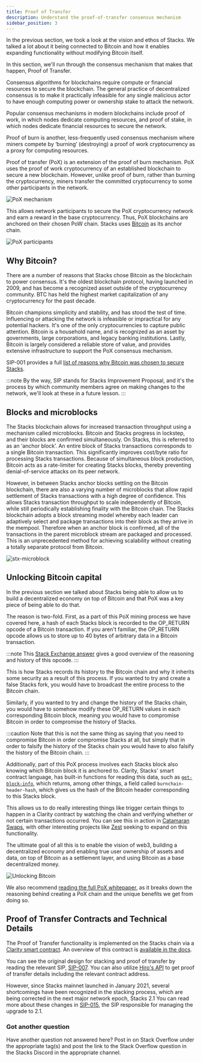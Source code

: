 ```yaml
---
title: Proof of Transfer
description: Understand the proof-of-transfer consensus mechanism
sidebar_position: 3
---
```


In the previous section, we took a look at the vision and ethos of Stacks. We talked a lot about it being connected to Bitcoin and how it enables expanding functionality without modifying Bitcoin itself.

In this section, we'll run through the consensus mechanism that makes that happen, Proof of Transfer.

Consensus algorithms for blockchains require compute or financial resources to secure the blockchain. The general practice of decentralized consensus is to make it practically infeasible for any single malicious actor to have enough computing power or ownership stake to attack the network.

Popular consensus mechanisms in modern blockchains include proof of work, in which nodes dedicate computing resources, and proof of stake, in which nodes dedicate financial resources to secure the network.

Proof of burn is another, less-frequently used consensus mechanism where miners compete by ‘burning’ (destroying) a proof of work cryptocurrency as a proxy for computing resources.

Proof of transfer (PoX) is an extension of the proof of burn mechanism. PoX uses the proof of work cryptocurrency of an established blockchain to secure a new blockchain. However, unlike proof of burn, rather than burning the cryptocurrency, miners transfer the committed cryptocurrency to some other participants in the network.

![PoX mechanism](/img/pox-mechanism.png)

This allows network participants to secure the PoX cryptocurrency network and earn a reward in the base cryptocurrency. Thus, PoX blockchains are anchored on their chosen PoW chain. Stacks uses [Bitcoin](#why-bitcoin) as its anchor chain.

![PoX participants](/img/pox-participants.png)

## Why Bitcoin?

There are a number of reasons that Stacks chose Bitcoin as the blockchain to power consensus. It's the oldest blockchain protocol, having launched in 2009, and has become a recognized asset outside of the cryptocurrency community. BTC has held the highest market capitalization of any cryptocurrency for the past decade.

Bitcoin champions simplicity and stability, and has stood the test of time. Influencing or attacking the network is infeasible or impractical for any potential hackers. It's one of the only cryptocurrencies to capture public attention. Bitcoin is a household name, and is recognized as an asset by governments, large corporations, and legacy banking institutions. Lastly, Bitcoin is largely considered a reliable store of value, and provides extensive infrastructure to support the PoX consensus mechanism.

SIP-001 provides a full [list of reasons why Bitcoin was chosen to secure Stacks](https://github.com/stacksgov/sips/blob/main/sips/sip-001/sip-001-burn-election.md).

:::note
By the way, SIP stands for Stacks Improvement Proposal, and it's the process by which community members agree on making changes to the network, we'll look at these in a future lesson.
:::

## Blocks and microblocks

The Stacks blockchain allows for increased transaction throughput using a mechanism called microblocks. Bitcoin and Stacks progress in lockstep, and their blocks are confirmed simultaneously. On Stacks, this is referred to as an ‘anchor block’. An entire block of Stacks transactions corresponds to a single Bitcoin transaction. This significantly improves cost/byte ratio for processing Stacks transactions. Because of simultaneous block production, Bitcoin acts as a rate-limiter for creating Stacks blocks, thereby preventing denial-of-service attacks on its peer network.

However, in between Stacks anchor blocks settling on the Bitcoin blockchain, there are also a varying number of microblocks that allow rapid settlement of Stacks transactions with a high degree of confidence. This allows Stacks transaction throughput to scale independently of Bitcoin, while still periodically establishing finality with the Bitcoin chain. The Stacks blockchain adopts a block streaming model whereby each leader can adaptively select and package transactions into their block as they arrive in the mempool. Therefore when an anchor block is confirmed, all of the transactions in the parent microblock stream are packaged and processed. This is an unprecedented method for achieving scalability without creating a totally separate protocol from Bitcoin.

![stx-microblock](/img/stx-microblocks.png)

## Unlocking Bitcoin capital

In the previous section we talked about Stacks being able to allow us to build a decentralized economy on top of Bitcoin and that PoX was a key piece of being able to do that.

The reason is two-fold. First, as a part of this PoX mining process we have covered here, a hash of each Stacks block is recorded to the OP_RETURN opcode of a Bitcoin transaction. If you aren't familiar, the OP_RETURN opcode allows us to store up to 40 bytes of arbitrary data in a Bitcoin transaction.

:::note
This [Stack Exchange answer](https://bitcoin.stackexchange.com/questions/29554/explanation-of-what-an-op-return-transaction-looks-like) gives a good overview of the reasoning and history of this opcode.
:::

This is how Stacks records its history to the Bitcoin chain and why it inherits some security as a result of this process. If you wanted to try and create a false Stacks fork, you would have to broadcast the entire process to the Bitcoin chain.

Similarly, if you wanted to try and change the history of the Stacks chain, you would have to somehow modify these OP_RETURN values in each corresponding Bitcoin block, meaning you would have to compromise Bitcoin in order to compromise the history of Stacks.

:::caution
Note that this is not the same thing as saying that you need to compromise Bitcoin in order compromise Stacks at all, but simply that in order to falsify the history of the Stacks chain you would have to also falsify the history of the Bitcoin chain.
:::

Additionally, part of this PoX process involves each Stacks block also knowing which Bitcoin block it is anchored to. Clarity, Stacks' smart contract language, has built-in functions for reading this data, such as [`get-block-info`](https://docs.stacks.co/docs/write-smart-contracts/clarity-language/language-functions#get-block-info), which returns, among other things, a field called `burnchain-header-hash`, which gives us the hash of the Bitcoin header corresponding to this Stacks block.

This allows us to do really interesting things like trigger certain things to happen in a Clarity contract by watching the chain and verifying whether or not certain transactions occurred. You can see this in action in [Catamaran Swaps](https://docs.catamaranswaps.org/en/latest/catamaran.html), with other interesting projects like [Zest](https://www.zestprotocol.com/) seeking to expand on this functionality.

The ultimate goal of all this is to enable the vision of web3, building a decentralized economy and enabling true user ownership of assets and data, on top of Bitcoin as a settlement layer, and using Bitcoin as a base decentralized money.

![Unlocking Bitcoin](/img/pox-unlocking-btc.png)

We also recommend [reading the full PoX whitepaper](https://community.stacks.org/pox), as it breaks down the reasoning behind creating a PoX chain and the unique benefits we get from doing so.

## Proof of Transfer Contracts and Technical Details

The Proof of Transfer functionality is implemented on the Stacks chain via a [Clarity smart contract](https://explorer.stacks.co/txid/0xfc878ab9c29f3d822a96ee73898000579bdf69619a174e748672eabfc7cfc589). An overview of this contract is [available in the docs](../clarity/noteworthy-contracts/stacking-contract.md).

You can see the original design for stacking and proof of transfer by reading the relevant SIP, [SIP-007](https://github.com/stacksgov/sips/blob/main/sips/sip-007/sip-007-stacking-consensus.md). You can also utilize [Hiro's API](https://docs.hiro.so/api#tag/Info/operation/get_pox_info) to get proof of transfer details including the relevant contract address.

However, since Stacks mainnet launched in January 2021, several shortcomings have been recognized in the stacking process, which are being corrected in the next major network epoch, Stacks 2.1 You can read more about these changes in [SIP-015](https://github.com/stacksgov/sips/blob/feat/sip-015/sips/sip-015/sip-015-network-upgrade.md), the SIP responsible for managing the upgrade to 2.1.

### Got another question

Have another question not answered here? Post in on Stack Overflow under the appropriate tag(s) and post the link to the Stack Overflow question in the Stacks Discord in the appropriate channel.
